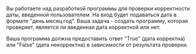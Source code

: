 Вы работаете над разработкой программы для проверки корректности даты, введенной пользователем. На вход будет подаваться дата в формате "день.месяц.год". Ваша задача - создать программу, которая проверяет, является ли введенная дата корректной или нет.

Ваша программа должна предоставить ответ "True" (дата корректна) или "False" (дата некорректна) в зависимости от результата проверки.
